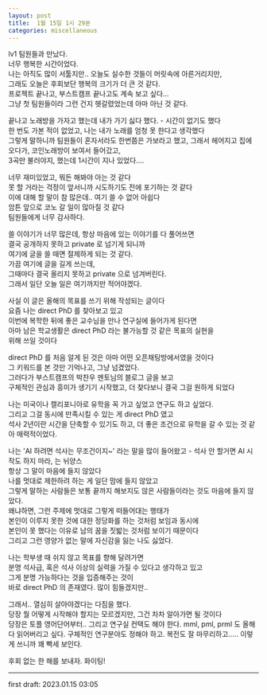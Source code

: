```yaml
---
layout: post
title:  1월 15일 1시 29분
categories: miscellaneous
---
```


lv1 팀원들과 만났다.  
너무 행복한 시간이었다.  
나는 아직도 많이 서툴지만.. 오늘도 실수한 것들이 머릿속에 아른거리지만,  
그래도 오늘은 후회보단 행복의 크기가 더 큰 것 같다.  
프로젝트 끝나고, 부스트캠프 끝나고도 계속 보고 싶다...  
그냥 첫 팀원들이라 그런 건지 헷갈렸었는데 아마 아닌 것 같다.

끝나고 노래방을 가자고 했는데 내가 가기 싫다 했다. - 시간이 없기도 했다  
한 번도 가본 적이 없었고, 나는 내가 노래를 엄청 못 한다고 생각했다  
그렇게 말하니까 팀원들이 혼자서라도 한번쯤은 가보라고 했고, 
그래서 헤어지고 집에 오다가, 코인노래방이 보여서 들어갔고,  
3곡만 불러야지, 했는데 1시간이 지나 있었다....

너무 재미있었고, 뭐든 해봐야 아는 것 같다  
못 할 거라는 걱정이 앞서니까 시도하기도 전에 포기하는 것 같다  
이에 대해 할 말이 참 많은데.. 여기 쓸 수 없어 아쉽다  
암튼 앞으로 코노 갈 일이 많아질 것 같다  
팀원들에게 너무 감사하다. 

쓸 이야기가 너무 많은데, 항상 마음에 있는 이야기를 다 풀어쓰면  
결국 공개하지 못하고 private 로 넘기게 되니까  
여기에 글을 쓸 때면 절제하게 되는 것 같다.  
가끔 여기에 글을 길게 쓰는데,  
그때마다 결국 올리지 못하고 private 으로 넘겨버린다.  
그래서 일단 오늘 일은 여기까지만 적어야겠다.

사실 이 글은 올해의 목표를 쓰기 위해 작성되는 글이다  
요즘 나는 direct PhD 를 찾아보고 있고  
이번에 복학한 뒤에 좋은 교수님을 만나 연구실에 들어가게 된다면  
아마 남은 학교생활은 direct PhD 라는 불가능할 것 같은 목표의 실현을  
위해 쓰일 것이다

direct PhD 를 처음 알게 된 것은 아마 어떤 오픈채팅방에서였을 것이다  
그 키워드를 본 것만 기억나고, 그냥 넘겼었다.  
그러다가 부스트캠프의 박찬우 멘토님의 블로그 글을 보고  
구체적인 관심과 흥미가 생기기 시작했고, 더 찾다보니 결국 그걸 원하게 되었다

나는 미국이나 캘리포니아로 유학을 꼭 가고 싶었고 연구도 하고 싶었다.  
그리고 그걸 동시에 만족시킬 수 있는 게 direct PhD 였고  
석사 2년이란 시간을 단축할 수 있기도 하고, 더 좋은 조건으로 유학을 갈 수 있는 것 같아 매력적이었다.

나는 'AI 하려면 석사는 무조건이지~' 라는 말을 많이 들어왔고 - 석사 안 할거면 AI 시작도 하지 마라, 는 뉘양스  
항상 그 말이 마음에 들지 않았다  
나를 멋대로 제한하려 하는 게 일단 맘에 들지 않았고  
그렇게 말하는 사람들은 보통 끝까지 해보지도 않은 사람들이라는 것도 마음에 들지 않았다.  
왜냐하면, 그런 주제에 멋대로 그렇게 떠들어대는 행태가  
본인이 이루지 못한 것에 대한 정당화를 하는 것처럼 보임과 동시에  
본인이 못 했다는 이유로 남의 꿈을 짓밟는 것처럼 보이기 때문이다  
그리고 그런 영양가 없는 말에 자신감을 잃는 나도 싫었다.

나는 학부생 때 쉬지 않고 목표를 향해 달려가면  
분명 석사급, 혹은 석사 이상의 실력을 가질 수 있다고 생각하고 있고  
그게 분명 가능하다는 것을 입증해주는 것이  
바로 direct PhD 의 존재였다. 많이 힘들겠지만..

그래서.. 열심히 살아야겠다는 다짐을 했다.  
당장 뭘 어떻게 시작해야 할지는 모르겠지만, 그건 차차 알아가면 될 것이다  
당장은 토플 영어단어부터.. 그리고 연구실 컨택도 해야 한다. mml, pml, prml 도 올해 다 읽어버리고 싶다. 구체적인 연구분야도 정해야 하고. 복전도 잘 마무리하고..... 이렇게 쓰니까 꽤 빡세 보인다.

후회 없는 한 해를 보내자. 화이팅!

---

first draft: 2023.01.15 03:05